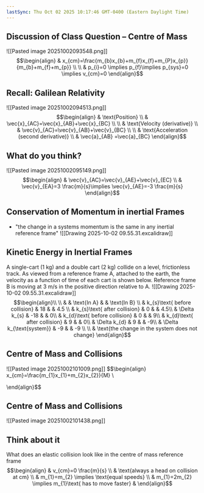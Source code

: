 ```yaml
---
lastSync: Thu Oct 02 2025 10:17:46 GMT-0400 (Eastern Daylight Time)
---
```

## Discussion of Class Question – Centre of Mass

![[Pasted image 20251002093548.png]]
$$\begin{align}
 & x_{cm}=\frac{m_{b}x_{b}+m_{f}x_{f}+m_{P}x_{p}}{m_{b}+m_{f}+m_{p}} \\
 \\
 & p_{i}=0 \implies p_{f}\implies p_{sys}=0 \implies v_{cm}=0
\end{align}$$
## Recall: Galilean Relativity

![[Pasted image 20251002094513.png]]
$$\begin{align}
 & \text{Position} \\
 & \vec{x}_{AC}=\vec{x}_{AB}+\vec{x}_{BC} \\
 \\
 & \text{Velocity (derivative)} \\
 & \vec{v}_{AC}=\vec{v}_{AB}+\vec{v}_{BC} \\
 \\
 & \text{Acceleration (second derivative)} \\
 & \vec{a}_{AB} =\vec{a}_{BC}
\end{align}$$
## What do you think?

![[Pasted image 20251002095149.png]]
$$\begin{align}
 & \vec{v}_{AC}=\vec{v}_{AE}+\vec{v}_{EC} \\
 & \vec{v}_{EA}=3 \frac{m}{s}\implies \vec{v}_{AE}=-3 \frac{m}{s}
\end{align}$$
## Conservation of Momentum in inertial Frames
- "the change in a systems momentum is the same in any inertial reference frame"
![[Drawing 2025-10-02 09.55.31.excalidraw]]
## Kinetic Energy in Inertial Frames
A single-cart (1 kg) and a double cart (2 kg) collide on a level, frictionless track. As
viewed from a reference frame A, attached to the earth, the velocity as a function of
time of each cart is shown below. Reference frame B is moving at 3 m/s in the
positive direction relative to A.
![[Drawing 2025-10-02 09.55.31.excalidraw]]
$$\begin{align}\\ \\
 &  & \text{In A} & &  \text{In B} \\
 & k_{s}\text{ before collision} & 18 & &  4.5 \\
 & k_{s}\text{ after collision}  & 0 &  & 4.5\\
 & \Delta k_{s}  & -18 &  & 0\\
 & k_{d}\text{ before collision}  & 0 &  & 9\\
 & k_{d}\text{ after collision}  & 9 &  & 0\\
 & \Delta k_{d}  & 9 &  & -9\\
 & \Delta k_{\text{system}} & -9 &  & -9 \\
 \\
 & \text{the change in the system does not change}
\end{align}$$
## Centre of Mass and Collisions

![[Pasted image 20251002101009.png]]
$$\begin{align}
x_{cm}=\frac{m_{1}x_{1}+m_{2}x_{2}}{M} \\

\end{align}$$
## Centre of Mass and Collisions

![[Pasted image 20251002101438.png]]
## Think about it

What does an elastic collision look like in the centre of mass reference frame
$$\begin{align}
 & v_{cm}=0 \frac{m}{s} \\
 & \text{always a head on collision at cm} \\
 & m_{1}=m_{2} \implies \text{equal speeds} \\
 & m_{1}=2m_{2} \implies m_{1}\text{ has to move faster}
 & 
\end{align}$$
